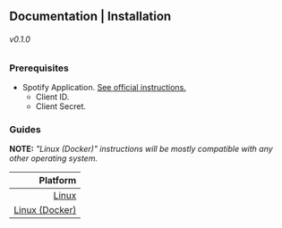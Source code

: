 ## Documentation | Installation

###### v0.1.0

### Prerequisites

- Spotify Application. [See official instructions.](https://developer.spotify.com/documentation/general/guides/authorization/app-settings/)
  - Client ID.
  - Client Secret.

### Guides

**NOTE:** *"Linux (Docker)" instructions will be mostly compatible with any other operating system.*

|                      Platform |
| ----------------------------: |
|           [Linux](./Linux.md) |
| [Linux (Docker)](./Docker.md) |
